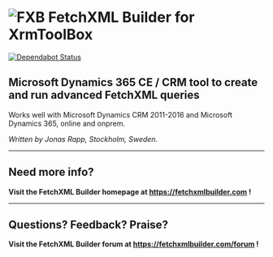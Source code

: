 # ![FXB](https://fetchxmlbuilder.com/origdocs/fxb150) FetchXML Builder for XrmToolBox

[![Dependabot Status](https://api.dependabot.com/badges/status?host=github&repo=rappen/FetchXMLBuilder)](https://dependabot.com)


## Microsoft Dynamics 365 CE / CRM tool to create and run advanced FetchXML queries
Works well with Microsoft Dynamics CRM 2011-2016 and Microsoft Dynamics 365, online and onprem.

*Written by Jonas Rapp, Stockholm, Sweden.*

---

## Need more info?

**Visit the FetchXML Builder homepage at https://fetchxmlbuilder.com !**

---

## Questions? Feedback? Praise?

**Visit the FetchXML Builder forum at https://fetchxmlbuilder.com/forum !**
